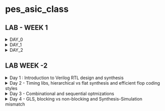 # pes_asic_class
## LAB - WEEK 1
<details><summary>DAY_0</summary>
<details><summary>Installing the riscv64_toolchain:</summary>

* Let's understand the commands :
---
```ruby
# Install Git and Vim packages automatically (without manual confirmation)
sudo apt-get install git vim -y

# Install various development tools and libraries automatically
sudo apt-get install autoconf automake autotools-dev curl libmpc-dev \
libmpfr-dev libgmp-dev gawk build-essential bison flex texinfo \
gperf libtool patchutils bc zlib1g-dev git libexpat1-dev gtkwave -y

# Change to the home directory and store its path in the 'pwd' variable
cd
pwd=$PWD

# Create a directory named 'riscv_toolchain' and change to it
mkdir riscv_toolchain
cd riscv_toolchain

# Download the RISC-V GCC toolchain tarball
wget "https://static.dev.sifive.com/dev-tools/riscv64-unknown-elf-gcc-8.3.0-2019.08.0-x86_64-linux-ubuntu14.tar.gz"

# Extract the RISC-V GCC toolchain tarball
tar -xvzf riscv64-unknown-elf-gcc-8.3.0-2019.08.0-x86_64-linux-ubuntu14.tar.gz

# Update the 'PATH' environment variable to include the RISC-V toolchain binaries
export PATH=$pwd/riscv_toolchain/riscv64-unknown-elf-gcc-8.3.0-2019.08.0-x86_64-linux-ubuntu14/bin:$PATH

# Install the device tree compiler
sudo apt-get install device-tree-compiler -y

# Clone the RISC-V ISA simulator repository
git clone https://github.com/riscv/riscv-isa-sim.git
cd riscv-isa-sim/

# Create a 'build' directory and change to it
mkdir build
cd build

# Configure the build for the RISC-V ISA simulator
../configure --prefix=$pwd/riscv_toolchain/riscv64-unknown-elf-gcc-8.3.0-2019.08.0-x86_64-linux-ubuntu14

# Compile the RISC-V ISA simulator
make

# Install the RISC-V ISA simulator
sudo make install

# Change back to the 'riscv_toolchain' directory
cd $pwd/riscv_toolchain

# Clone the RISC-V Proxy Kernel repository
git clone https://github.com/riscv/riscv-pk.git
cd riscv-pk/

# Create a 'build' directory and change to it
mkdir build
cd build

# Configure the build for the RISC-V Proxy Kernel
../configure --prefix=$pwd/riscv_toolchain/riscv64-unknown-elf-gcc-8.3.0-2019.08.0-x86_64-linux-ubuntu14 --host=riscv64-unknown-elf

# Compile the RISC-V Proxy Kernel
make

# Install the RISC-V Proxy Kernel
sudo make install

# Update the 'PATH' environment variable again to include the RISC-V Proxy Kernel binaries
export PATH=$pwd/riscv_toolchain/riscv64-unknown-elf-gcc-8.3.0-2019.08.0-x86_64-linux-ubuntu14/riscv64-unknown-elf/bin:$PATH

# Change back to the 'riscv_toolchain' directory
cd $pwd/riscv_toolchain

# Clone the Icarus Verilog repository
git clone https://github.com/steveicarus/iverilog.git
cd iverilog/

# Switch to the v10-branch of Icarus Verilog
git checkout --track -b v10-branch origin/v10-branch
git pull

# Change permissions and run autoconf.sh
chmod 777 autoconf.sh
./autoconf.sh

# Configure the Icarus Verilog build
./configure

# Compile Icarus Verilog
make

# Install Icarus Verilog
sudo make install
```
</details>
  <details><summary>Error faced & how I resolved it</summary>
    
  ```
  as: unrecognized option '--64' 
 ``` 
  After you add export PATH to bashrc, and save it,
  you may not be able to run gcc even though riscv64-unknown-elf-gcc is working.
  This can happen when you append the riscv toolchain path before the gcc path.
  Example:**that may give error**

  ```
  export PATH=~/riscv_toolchain/riscv64-unknown-elf-gcc-8.3.0-2019.08.0-x86_64-linux-ubuntu14/bin:$PATH
  export PATH=~/riscv_toolchain/riscv64-unknown-elf-gcc-8.3.0-2019.08.0-x86_64-linux-ubuntu14/riscv64-unknown-elf/bin:$PATH
  ```
  Instead, to avoid the error, the **correct way** to add to the bashrc file is:
  ```
  export PATH=$PATH:~/riscv_toolchain/riscv64-unknown-elf-gcc-8.3.0-2019.08.0-x86_64-linux-ubuntu14/bin
  export PATH=$PATH:~/riscv_toolchain/riscv64-unknown-elf-gcc-8.3.0-2019.08.0-x86_64-linux-ubuntu14/riscv64-unknown-elf/bin
  ```
  notice how the global path ie, the path to bin is at the beginning instead of at the end and the
  riscv64 gcc path is appended to it. So the path first go through the gcc compiler and then the riscv compiler
  and this will help avoid the above error
  
</details>
</details>

<details><summary>DAY_1</summary>
<details><summary>Brief Introduction</summary>
  
  ISA is the language of the computer. It is the way we are going to talk to the computers.
  If you have a C program and it has to be run on a hardware that contains a certain layout, 
  then the information needs to be passed to the hardware in certain terms. 
  It is first compiled in the assembly language, in this case the RISC-V assembly language. 

  This is then converted to machine language which is 1’s and 0’s i.e., logic 0 and logic 1, which is understood by hardware of the computer. 
  These bits are then executed in the layout and then the required output is obtained.
  Another interface that is required is the hardware description language. 
  You need to implement the code’s particular RISC-V specifications using some RTL. 
  Example: picorv32 CPU core. This RTL implements the RISC-V architecture specifications.
  And the it goes from RTL to the layout.
</details>
<details><summary>From Apps to Hardware</summary>
* Apps run on the laptop hardware. How does this happen?
  Application software enters into the system software which converts the application program into binary language. 
  
- Flow: APPLICATION SOFTWARE OR APPS -> SYSTEM SOFTWARE -> HARDWARE
  
- OS -> Handles i/o operations, allocates memory, Low level system functions, It takes an app and converts it into its respective assembly language      program and then to binary language to be understood by the hardware.
  
- COMPILER -> Programming Languages like C, C++, JAVA Etc is taken by the respective compiler and converted into instructions. The syntax/format of      these instructions depends on the hardware used like MIPS or RISC-V or x86. They are an abstract interface (called the ISA) between the application    language and the hardware.

- ASSEMBLER -> Takes these instructions and converts to its binary numbers. I.e., into machine language program, language that the machine       understands. These binary numbers are fed into the hardware.
  Since hardware understands only 1’s and 0’s we need Hardware description language, which is the binary interpretation from the assembler.
  After getting the Hardware description language, it is synthesized into the gate level called the RTL, this gate level is synthesized into the       hardware layout.
</details>

<details>
<summary>Lab Work</summary>
<details><summary>C Program to compute sum from 1 to N</summary>

![sum1ton](https://github.com/Navya-tayi/pes_asic_class/assets/79205242/27258b2f-78cc-4dab-a3e7-927a37763f8a.png)

output:

![gccsum1ton_output](https://github.com/Navya-tayi/pes_asic_class/assets/79205242/b9af60b2-c7ae-4ccb-8d4c-510620ce094e.png)


![gcc_sum_is100](https://github.com/Navya-tayi/pes_asic_class/assets/79205242/8bf80fea-2af3-48af-aac7-1b763dbe4e13.png)
</details>

<details><summary>RISC-V gcc compile and disassemble</summary>
Cat output:

![cat_output_sum1ton](https://github.com/Navya-tayi/pes_asic_class/assets/79205242/b48d7202-bd91-4924-8c4e-d6cfa84a9a80.png)

Generating file for riscv compiler:

![geenrating_file_for_riscv_compiler](https://github.com/Navya-tayi/pes_asic_class/assets/79205242/f0cf8503-df08-4898-ba2b-3731c2d2bc22.png)

* riscv64-unknown-elf-gcc: This is the command for the RISC-V GCC compiler, which is used to compile C code for RISC-V architectures.

* -O1: This is an optimization level flag. -O1 specifies the first level of optimization. Higher optimization levels (e.g., -O2, -O3) apply more aggressive optimizations but might also increase compilation time.

* -mabi=lp64: This flag sets the ABI (Application Binary Interface) to use the LP64 data model, which means int and pointers are 32 bits, and long and long long are 64 bits.

* -march=rv64i: This flag specifies the target RISC-V architecture and ISA (Instruction Set Architecture). rv64i indicates a 64-bit integer base instruction set architecture.

* -o sum1ton.o: This flag specifies the output file name. In this case, the compiled output will be named sum1ton.o.

* sum1ton.c: This is the source code file that is being compiled.

Disassemble:
Will give the assembly language code

![image](https://github.com/Navya-tayi/pes_asic_class/assets/79205242/7ced1426-69fa-4d4a-b670-7799a6e16cfc.png)

Output: 
* Main section-
Address of main section is 10184. And there are 15 instructions

![main](https://github.com/Navya-tayi/pes_asic_class/assets/79205242/eb4d5927-d460-48fb-bff2-8779b2091388.png)

* To find address of next instruction:

![counting](https://github.com/Navya-tayi/pes_asic_class/assets/79205242/1b2a4ad8-3119-4345-8eee-9dbb49fd5ec5.png)

* To find number of instructions: 15

![calc](https://github.com/Navya-tayi/pes_asic_class/assets/79205242/9e78fbb1-b06c-4504-b0fe-9494c46a4356.png)

Compile with Ofast:

![image](https://github.com/Navya-tayi/pes_asic_class/assets/79205242/0b4aa67e-50d2-4746-9614-9814f034ac87.png)

- Ofast is a flag specifies an aggressive optimization level, often referred to as "fastest optimization." It enables all `-O3` optimizations and additionally includes optimizations that might sacrifice precision for speed. This can lead to faster code but might not be suitable for all applications.

Output:
* Main section-

![main2](https://github.com/Navya-tayi/pes_asic_class/assets/79205242/bd19b9a8-9fea-4486-bc5c-e341204be741.png)

* To find number of instructions: 12

![12eqns](https://github.com/Navya-tayi/pes_asic_class/assets/79205242/a07b1788-36cc-42e2-a9d2-40d4bba05778.png)
</details>


<details><summary>Spike simulation and debug</summary>

* To run the file and get output: Spike Simulation

![spike](https://github.com/Navya-tayi/pes_asic_class/assets/79205242/9f8bfe84-fc09-405b-85e9-8788b1c7ad24.png)

* Debug in Spike:
  
![spike1](https://github.com/Navya-tayi/pes_asic_class/assets/79205242/a6b36232-a2c9-4872-849f-0ab544cd5b23.png)

Observing stack pointer:

![apike2](https://github.com/Navya-tayi/pes_asic_class/assets/79205242/4685fc1d-cd3f-4efd-a5c2-e319fc3fc230.png)

![image](https://github.com/Navya-tayi/pes_asic_class/assets/79205242/8d25ec88-52cc-4d4e-9d29-94fa395227e8.png)

</details>

<details><summary>Signed and Unsigned Numbers 64-bit</summary>

* To find highest unsigned:

Code-
  
![2pow10](https://github.com/Navya-tayi/pes_asic_class/assets/79205242/1ac90b45-000e-475f-be39-d4a66556832b.png)

Output-

![2pow10_op](https://github.com/Navya-tayi/pes_asic_class/assets/79205242/1883e0dd-14ad-4f1f-8235-b7a16277bbad.png)

Code-

![unsignedhighestcode1](https://github.com/Navya-tayi/pes_asic_class/assets/79205242/adc101d6-d40d-4955-9bc4-78c41e214305.png)

Output -

![op1 hn](https://github.com/Navya-tayi/pes_asic_class/assets/79205242/0710c043-4b5e-4a31-867a-8363086f7e08.png)

Code -

![2pow127](https://github.com/Navya-tayi/pes_asic_class/assets/79205242/5c1adf46-ead3-4ac7-86e4-f8b5970dac6e.png)

Output -

![code op2](https://github.com/Navya-tayi/pes_asic_class/assets/79205242/c95f02bb-09d3-4fa3-8902-89e523322a30.png)

In all cases we get the highest unsigned number as the same.

* If you try to find signed with unsigned data type:

code-

![with neg](https://github.com/Navya-tayi/pes_asic_class/assets/79205242/196bdbea-1f99-44c7-9c1e-6ba440814b97.png)

output -

![wiht_neg_output](https://github.com/Navya-tayi/pes_asic_class/assets/79205242/8bc437f5-5bb9-457d-8f0c-ce325403603d.png)

* To find signed number:
  Code -
  
![signed](https://github.com/Navya-tayi/pes_asic_class/assets/79205242/535231e3-1764-47dc-b5dc-d759dd501a21.png)

Output-

![signed_op](https://github.com/Navya-tayi/pes_asic_class/assets/79205242/dea59e07-66b0-460d-a0af-c00aa98e345e.png)

* To find highest and lowest signed 64 - bit:
  Code with BUGS -
  
![signedhighest](https://github.com/Navya-tayi/pes_asic_class/assets/79205242/3a08c3b2-a59b-4ae0-9237-6bbc98b4756b.png)

  Output for code with bugs -

![signedhih_op](https://github.com/Navya-tayi/pes_asic_class/assets/79205242/d7078f2b-5067-47b0-ba13-6a2896c4cb32.png)

  DEBUGGED Code -
  
![debugged code](https://github.com/Navya-tayi/pes_asic_class/assets/79205242/d89581f2-154a-4e79-ab9f-a2291b5e4ce1.png)

  Output -
  
![debugged_op](https://github.com/Navya-tayi/pes_asic_class/assets/79205242/7233ab3b-4ce5-49a3-86f6-0fb43bfef615.png)

</details>

</details>

</details>



<details><summary>DAY_2</summary>
<details><summary>Introduction</summary>
Application Binary Interface (ABI):
The RISC-V ABI defines the conventions and rules that govern how compiled software components interact with each other at the binary level. It establishes a standardized interface for functions, data, and system calls, ensuring compatibility between different software components.

The RISC-V ABI covers various aspects of binary compatibility, including:

* Calling Conventions: Specifies how function calls are made, how arguments are passed to functions, how return values are handled, and which registers are used for parameter passing.

* Register Usage: Defines which registers are reserved for specific purposes, such as function arguments, return values, and temporary storage.

* Stack Layout: Specifies how the call stack is managed, including how local variables and function call frames are organized in memory.

* Data Representation: Defines how different data types are represented in memory, including integer and floating-point types.

* Exception Handling: Specifies how exceptions, interrupts, and system calls are handled, including the interaction between user-level software and the operating system.

* Memory Layout: Defines how memory is organized, including the layout of code, data, and stack segments.

The RISC-V ABI provides a standardized framework that allows software components, such as compiled programs, libraries, and the operating system, to work together seamlessly. It ensures that software produced by different compilers and tools can interoperate correctly, even if they are developed independently.

Different ABIs are available for RISC-V, each tailored to specific use cases and environments, such as 32-bit or 64-bit systems. Choosing the appropriate ABI is crucial to ensure proper compatibility and efficient execution of software on RISC-V platforms.
</details>
<details><summary>Lab Work</summary>

* Algorithm to re-write C program using ASM Language:

  ![image](https://github.com/Navya-tayi/pes_asic_class/assets/79205242/9d9c8f72-5490-4e81-8235-60496f81d698.png)

* Code to pass variables through assembly language function:
  
  ![image](https://github.com/Navya-tayi/pes_asic_class/assets/79205242/b9ad3a19-1ef8-4364-a9a9-99cd0660f8f3.png)

* Assembly language function:
  
  ![image](https://github.com/Navya-tayi/pes_asic_class/assets/79205242/15ff65b1-bd0e-49f0-b765-bc07b30bfed9.png)

* Simulate the above programs:
  
  output -
  
  ![op1](https://github.com/Navya-tayi/pes_asic_class/assets/79205242/f58815a3-a350-45a8-b40a-c867cb21dbc2.png)

* disassembling the code:
  
  ![disassembly](https://github.com/Navya-tayi/pes_asic_class/assets/79205242/cb39430f-5521-4cbe-a200-beabb9cdf637.png)

* Basic Verification flow using iverilog:

  ![image](https://github.com/Navya-tayi/pes_asic_class/assets/79205242/5fc3ab46-72b1-437c-9cb5-b0372d64aecf.png)

* Set of scrips needed to convert the code into hex file and load it into the memory and then run it on the RISC-V CPU:

```vim rv32im.sh```

  ![rv32](https://github.com/Navya-tayi/pes_asic_class/assets/79205242/3befbcb3-2c08-42b4-bef7-107e77981661.png)

At the end of these scripts we get hex files and then we use a tool called iverilog
which dumps a .vvp file which is the output of the iverilog simulation process. It is the compiled binary that represents the simulation model of the verilog design. 
It can be executed by the Icarus Verilog simulator to simulate the behavior of the digital circuit.

* To run this :

```
chmod 777 rv32im.sh // change permissions
./rv32im.sh   // to run
``` 
output:

![rv32imop](https://github.com/Navya-tayi/pes_asic_class/assets/79205242/9107cb47-1cff-4305-9d80-a6ddddd0c4d5.png)

![op2](https://github.com/Navya-tayi/pes_asic_class/assets/79205242/0093eda8-74b0-445d-a8b9-53e44478c921.png)

This script creates a hex file


* The hex file: The application pattern is converted to a binary pattern
  
```
vim firmware.hex
```

  ![hex](https://github.com/Navya-tayi/pes_asic_class/assets/79205242/a280c32b-074a-4322-b6a1-bc80efc2ae7a.png)

* Bit stream file:
  
```
vim firmware32.hex
```

  ![bit stremfile](https://github.com/Navya-tayi/pes_asic_class/assets/79205242/db26ecae-010b-4e38-99fa-1203e124b982.png)

The hex file is loaded into the memory and is being used by (processed by) the picorv32 core:

  ![image](https://github.com/Navya-tayi/pes_asic_class/assets/79205242/ed478fa7-4521-4c2a-9240-7a59c1483e97.png)

</details>
</details>
</details>

## LAB WEEK -2
<details><summary>Day 1 : Introduction to Verilog RTL design and synthesis</summary>
<details><summary>SKY130RTL DISK1- Introduction to open-source simulator iverilog</summary>
  
* Simulator:
A simulator is a tool for checking the design. RTL design is the implementation of a spec. The intent of a spec is checked by simulating the design. The tool used for this simulation is the simulator.

* Design:
The actual Verilog code or a set of Verilog codes which has the intended functionality to meet with the required specifications.
Testbench is the setup to apply stimulus/test_vectors (to check if design is obeying specifications) to the design to check its functionality.

* How a simulator works:
Simulator looks for changes on the input signals.
Upon every change in the input, the output is evaluated. If there is no change in the input, the simulator is not going to evaluate the output.

Design-> say it has primary inputs, it has one or more primary outputs.
-> Need to generate stimulus at all primary inputs and the stimulus must be observed at all the outputs

![image](https://github.com/Navya-tayi/pes_asic_class/assets/79205242/10c8b73d-490c-4154-9025-f83a6c066d6b.png)

Testbench does not have a primary input or primary output only design has primary input and primary output:
A test bench is a simulation environment used to test digital circuit designs. It doesn't have primary inputs and outputs like the actual design. Instead, it connects to the primary inputs and outputs of the design under test (DUT) and provides stimulus while observing behavior to verify the DUT's functionality. The test bench's purpose is to facilitate testing, not to be a part of the final hardware.

iverilog simulator:
Simulator is going to look for changes in i/p and is going to dump the changes in the output.
The output of a simulator is a vcd file. (vcd stands for value change dump)
Because we are looking for the changes in the values.

We want to view this vcd file. We will use another tool called gtkwave to view the waveform outputs.
![image](https://github.com/Navya-tayi/pes_asic_class/assets/79205242/45f8db70-a90e-43eb-ba7d-f7a282eb20d3.png)

</details>

<details><summary>SKY130RTL D1SK2 - Labs using iverilog and gtkwave </summary>

## SKY130RTL D1SK2 L1 Lab1 introduction to lab

Installation:

![install](https://github.com/Navya-tayi/pes_asic_class/assets/79205242/f850abb9-10b9-4985-97f4-e585ecffce07.png)


## SKY130RTL D1SK2 L2 Lab2 Introduction iverilog gtkwave part1 and part2:

good_mux:

![image](https://github.com/Navya-tayi/pes_asic_class/assets/79205242/6c017948-052b-47f2-a5ce-e552c074d0a9.png)


![a_out is created](https://github.com/Navya-tayi/pes_asic_class/assets/79205242/afb8581a-df9b-44de-a6b2-3bb9c3529e0e.png)


when you execute a.out, vcd file is dumped:

![when you execute a out, the vcd file is dumped](https://github.com/Navya-tayi/pes_asic_class/assets/79205242/8aae259b-4c48-48fb-b64b-8b9586758c0d.png)

gtkwave:

Every file has a corresponding testbench file in cd verilog_files

Test bench instatiates the design. 

Instantiation: When you want to use a particular module within your larger design, you instantiate it. This means you create an instance of that module with a specific name and connect it to other parts of your design. It's like creating a copy of that module to use in your circuit.

In this testbench there is no stimulus observer, we are directly observing the output in gtkwave

![good_mux_waveform_multiplexor_waveform](https://github.com/Navya-tayi/pes_asic_class/assets/79205242/0976925c-efa4-4240-b105-50c732535bc4.png)

</details>

<details><summary> SKY130RTL D1SK3 - Introduction to Yosys and Logic synthesis</summary>

## SKY130RTL D1SK3 L1 Introduction to yosys

Synthesizer-> tool for converting RTL to netlist
Yosys is the synthesizer used in this course

![yosys](https://github.com/Navya-tayi/pes_asic_class/assets/79205242/1c890325-8590-4833-9234-63ae87fad29d.png)

* Design and .lib is applied to yosys and we are going to get a netlist file, netlist is the representation of the dsign in form of the standard cells in the .lib

* Read_verilog reads the design
* Read_liberty reads the .lib

* Write_verilog write sout the netlist file

* When you execute the write_verilog command you will get the netlist file

* Netlist is the representation of the design in form of cells present in the .lib

### How do you know your synthsis is correct? How do you verify your synthesis?
* You have netlist and Testbench
* Give to iverilog, we get vcd file, we load waveform to gtk wave, we will bw able to observe the stimulus, This stimulus should be same as output observd during RTL simulation.
* Netlist is a true representation of the design
* The design was written as a behavourial Verilog code and netlist is the Verilog code in terms of standard cells. 
* But between design in the form of RTL and design in the form of netlist, the primary ips and primary outputs are not same. Means we can use the same test bench. Test bench for netlist is same as testbench for RTL.

![image](https://github.com/Navya-tayi/pes_asic_class/assets/79205242/92d9c629-18bc-4b4b-b79a-a003fd492085.png)


## SKY130RTL D1SK3 L2 introduction to logic synthesis part1

RTL Design is the behavourial representation of the required specification.
The specification is written in a behavourial form using HDL for example veriog HDL
You have an RTL code but you need a digital logic circuit.

How do you map both

![image](https://github.com/Navya-tayi/pes_asic_class/assets/79205242/c00e1f45-7f3a-44cb-bdad-8e61ef0c626c.png)


#### So we use “synthesis”

RTL to gate level translation is called synthesis
The design is converted into gates and the connections are made between the agtes
This is given out as a file called netlist

What is.lib:
.lib is the collection of logical modules, a bukect of all the standard cells.
Includes basic logic gates like AND, OR, NOT, etc
Has different flavours of the same gate
Like
2 input, 3 input and 4 input and gate and a slow, medium and fast version for each

![image](https://github.com/Navya-tayi/pes_asic_class/assets/79205242/be134578-4fb9-420d-b49c-bc19f0f529f6.png)




It may not be exhaustive of all gates that you want but it is rich enough to implement any other Boolean/ logic function.
.lib contains standard cells to implement logic functions.



Why different falvours of gate:

why fast cells?

![image](https://github.com/Navya-tayi/pes_asic_class/assets/79205242/3986a68e-66c1-4988-b52e-10778a870058.png)


## SKY130RTL D1SK3 L3 introduction to logic synthesis part2

why slow cells?

![image](https://github.com/Navya-tayi/pes_asic_class/assets/79205242/6269eda8-6218-4bb3-a1b8-0223dcdb226f.png)


![image](https://github.com/Navya-tayi/pes_asic_class/assets/79205242/91bf0a45-42b2-4a3f-a296-4baab758b0e3.png)


Load in digital logic circuit is actually a capacitor.
Faster the charging and discharging in the capacitor, lesser is the cell delay
Propagation delay is the time for the input to be felt at the output. 
How fast will the input change? Will depend upon how fast the input is able to be driven.

![image](https://github.com/Navya-tayi/pes_asic_class/assets/79205242/618fb417-1c8c-4033-b731-d94b048b16ae.png)



If capacitance is large, one gate will dirve the other gate slowly,
If capacitance is small, one gate will drive the other gate faster.
To charge/ dicharge fast -> more current sourcing capability means we need wider transistor, cuz current carrying capacity depends on the width. But more are, so price and ppower are more
Narrow transistors, more delay but less power area and cost.

Selection of cells:

So we need to guide the synthesizer. 
synthesizer does a syntax check, It is mapped to the ports.

![image](https://github.com/Navya-tayi/pes_asic_class/assets/79205242/f4ea30ec-97b1-41b5-b64a-f1980bdc48b2.png)

</details>

<details><summary>SKY130RTL D1SK4 - Labs using Yosys and Sky130 PDKs</summary>

verilog file successfully read:

![verilog_file_read_sucessfully](https://github.com/Navya-tayi/pes_asic_class/assets/79205242/6126df7b-677f-44bb-a8cb-269e2ceb6a07.png)


synth:

![synth](https://github.com/Navya-tayi/pes_asic_class/assets/79205242/1c5e9c44-b2e2-4135-a2c4-cda3b44be5ad.png)

after ABC command:

![after ABC command](https://github.com/Navya-tayi/pes_asic_class/assets/79205242/7e3fc64b-4158-4afd-9e3d-6aef30678240.png)

after show command:

![after show command](https://github.com/Navya-tayi/pes_asic_class/assets/79205242/c796084e-cee4-47ba-8887-2d8df42c5158.png)

netlist_generated: 

![netlist_generated](https://github.com/Navya-tayi/pes_asic_class/assets/79205242/09058142-e06e-4d02-b7f3-a25aa085e894.png)


write_verilog with no_attr:


![image](https://github.com/Navya-tayi/pes_asic_class/assets/79205242/a81eefc9-ce7a-4784-ba93-6dd6c6826b1d.png)


![image](https://github.com/Navya-tayi/pes_asic_class/assets/79205242/5e88ecae-1aa3-4952-9aaf-e5ef0cc8f744.png)



</details>
</details>


<details><summary>Day 2 - Timing libs, hierarchical vs flat synthesis and efficient flop coding styles</summary>
  
<details><summary>SKY130RTL D2SK1 - Introduction to timing .libs</summary>
  
## SKY130RTL D2SK1 L1 Lab4 Introduction to dot Lib part1:
What exactly .lib looks like?
It looks like this:
  
![image](https://github.com/Navya-tayi/pes_asic_class/assets/79205242/a7f89ba9-1759-466c-afcc-1a24f49277da.png)
  
To remove the unpleasant color,press shift + colon and type "syn off"

![image](https://github.com/Navya-tayi/pes_asic_class/assets/79205242/db16021c-4693-44f9-80f8-72607962b2a8.png)

DO NOT EDIT THE .lib FILE
first line : Name ofthe library sky130, 130 nm library.
tt - stands for typical. The libraries can be slow, fast or typical
025C - temperature
1v80 - indicates the voltage 1.8 V

![image](https://github.com/Navya-tayi/pes_asic_class/assets/79205242/b068f5fc-02fa-484d-9aee-0fa7e91bb1f9)


When you look at a library you should think of P, V, T - process, Voltage, Temperature

There will be variation in process due to variations in fabrication.
Variation in voltage means there will be variations in the working.
We should have the silicon work even when P V and T vary.

We should factor in these variations when designing the circuit.

Our libraries are charecterised to model these variations

## SKY130RTL D2SK1 L2 Lab4 Introduction to dot Lib part2
In the next few lines we can observe:

* Technology : CMOS
* Delay model : Lookup Table
* Units of time, voltage, power, current, resistance and capacitance
* Operating conditions, voltage, process and temperature

There are going to be a lot of cells in our library
"cell" is a keyword in .lib that marks the beginning of a cell defenition
For all input combinations,it is going to have the info

![image](https://github.com/Navya-tayi/pes_asic_class/assets/79205242/1bff2d15-62a1-47cf-83a5-7f60542dee36.png)

2 input AND gate and remaining all are OR gate
it is going to add a1 and a2 and or it with b1,c1 and d1

The power value when A1,A2, B1 and C1 are low and D1 is high we can see in "value"
Like this since there are 5 gates, e=s power 5 ie, 32 combinations we can see

To understand the  fucntionality of the cell, we can look at the equivalent verilog model


![image](https://github.com/Navya-tayi/pes_asic_class/assets/79205242/d977d06c-e25f-4731-a322-143f2a3e277c.png)

pp stands for power ports. 

Let us check without the power port information

![image](https://github.com/Navya-tayi/pes_asic_class/assets/79205242/04e3b986-edaf-45f7-991f-0f76b5c4acde.png)

behavioral.v file opens:

![image](https://github.com/Navya-tayi/pes_asic_class/assets/79205242/5c27767e-67fd-45ca-b485-cfb935de0006.png)


* You can observe the area number and the power port information;

![image](https://github.com/Navya-tayi/pes_asic_class/assets/79205242/4f1af340-9f91-4ba4-9475-b97510a5725f.png)


* Describes each input pin, power, transition, delay associated with each pin:

![image](https://github.com/Navya-tayi/pes_asic_class/assets/79205242/4cd20bf2-95f8-4a60-9d0c-9900f3c8a77e.png)

## SKY130RTL D2SK1 L3 Lab4 Introduction to dot Lib part3

* Behavioral model for AND gate:

![image](https://github.com/Navya-tayi/pes_asic_class/assets/79205242/d8f15863-9f15-441d-a7cd-e5cbc2bf34a3.png)

  
![image](https://github.com/Navya-tayi/pes_asic_class/assets/79205242/da62849a-077d-45c3-af0d-02011dd6a14f.png)

* AND 2_0, 2_2 and 2_4 are different flavours of the AND cell, we can observe the increase in area as the transistor size gets wider:
We can also observe an increase in power 

![image](https://github.com/Navya-tayi/pes_asic_class/assets/79205242/21664594-2cf0-41cc-bb04-c99e1326987c.png)


</details>

<details><summary>Hierarchial vs Flat Synthesis</summary>

## SKY130RTL D2SK2 L1 Lab05 Hierarchial synthesis flat synthesis part1

File used in this lab:

![image](https://github.com/Navya-tayi/pes_asic_class/assets/79205242/706c3e06-4d4c-42f9-ab18-89df1a070f2d.png)

![image](https://github.com/Navya-tayi/pes_asic_class/assets/79205242/37609e80-5b03-4831-8c4a-20cc5c9b10e5.png)


It has 2 sub modules:
* sub module 1 is an AND gate
* sub module 2 is an OR gate
* multiple_modules is instantiating the above 2 modules as u1 and u2 respectively

diagram:

![image](https://github.com/Navya-tayi/pes_asic_class/assets/79205242/10fe6848-1f5c-4afb-8022-ebfeefdb3a8e.png)

Understanding synthesis:

![image](https://github.com/Navya-tayi/pes_asic_class/assets/79205242/7d7a6a79-dc48-4761-9969-182e9b208398.png)


Observe:

sub module 1 has one AND gate, sub module 2 has one OR gate:

![image](https://github.com/Navya-tayi/pes_asic_class/assets/79205242/22071a75-91c9-4be1-9f77-a4814c7e20be.png)

Top module has one instance of sub module 1 and one instance of sub module 2:

![image](https://github.com/Navya-tayi/pes_asic_class/assets/79205242/291de92d-98a4-4aa5-93fc-bdd04ff825d9.png)

Link the design to the library:

![image](https://github.com/Navya-tayi/pes_asic_class/assets/79205242/7a969b92-22bb-4fa1-ac1b-aa9db5afd797.png)

When you click show, you will expect the above drawn diagram but you get this:

![image](https://github.com/Navya-tayi/pes_asic_class/assets/79205242/25873810-842e-4284-97ee-2bb4fbb65efb.png)

It is not showing AND or OR gate it is showing as "u1" and "u2" -> This is called as a hierarchical design since the hierarchies are preserved.

Now, we will write out the netlists:

![image](https://github.com/Navya-tayi/pes_asic_class/assets/79205242/a5da729c-b826-460e-b3b6-2c63967b079e.png)


![image](https://github.com/Navya-tayi/pes_asic_class/assets/79205242/fe84dd79-a37b-41fa-9597-2c4ec1890490.png)

We can see that the hierarchies are preserved:

![image](https://github.com/Navya-tayi/pes_asic_class/assets/79205242/6e5a092e-e654-47da-836e-3201b36a54bb.png)


## SKY130RTL D2SK2 L2 Lab05 Hier synthesis flat synthesis part2:

flatten: Command to write out a flat netlist

![image](https://github.com/Navya-tayi/pes_asic_class/assets/79205242/57e73796-e630-4f23-a736-17bc7a0abfe7.png)


![image](https://github.com/Navya-tayi/pes_asic_class/assets/79205242/c8e72d16-bb00-4e97-8442-3dcf9cd335ca.png)


After flatten, the hierarchy in the netlist is not preserved anymore

![image](https://github.com/Navya-tayi/pes_asic_class/assets/79205242/3e75f00c-6713-4caf-b240-f7e4501c368c.png)


![image](https://github.com/Navya-tayi/pes_asic_class/assets/79205242/08cf97d3-ac91-446c-b397-5c30334095df.png)


We also see the underlying components within u1 and u2 unlike previously:

![image](https://github.com/Navya-tayi/pes_asic_class/assets/79205242/ecc3ab66-a7d7-4e5d-bfb2-0d2d9345f8e9.png)



Given multiple modules, lets say you want to synthesize a sub module level: 

We are going to synthesize at sub module 1 although we have read the RTL at top module level:

![image](https://github.com/Navya-tayi/pes_asic_class/assets/79205242/c27636a5-d714-42d3-a73a-d2ef0b0a285a.png)


We can see that it has inferred only one AND gate ie, sub_module1 :

![image](https://github.com/Navya-tayi/pes_asic_class/assets/79205242/1082c219-65ec-4822-bc46-14515beb79b5.png)


And we can see only sub_module1:

![image](https://github.com/Navya-tayi/pes_asic_class/assets/79205242/e37c62ed-575e-4a84-aeb1-ebe796c5c784.png)

We have created only sub module 1 , we have controlled the synthesized module using synth -top

But why do we need this module level synthesis:

Reason 1:
* Say, you have a top module and multiple instantiations of the same component, like example a multiplier, you have 6 instantiations called mul1, mul2, mul3, mul4, mul5, mul6.
* Now, instead of synthesizing the multiplier 6 times, you will synthesize it one time and replicate the netlist 6 times and stitch it together in the top module.
* So, module level synthesis is preferred when we have multiple instances of the same module

Reason 2: DIVIDE & CONQUER
* Say, your design is massive and when you give it to the tool, it is not doing a good job.
* So you give parts of it for synthesis and then stitch it together in the top module.

![image](https://github.com/Navya-tayi/pes_asic_class/assets/79205242/e1ad8717-0496-485d-a8f8-5c26f0089e02.png)


  

</details>


<details><summary> Various Flop Coding Styles and Optimisation</summary>

## SKY130RTL D2SK3 L2 Why Flops and Flop coding styles part1

How to code a flop and what are the different coding styles possible?

For any digital design, for example a combinational circuit, when you give them an input, the output is going to change after a propagation delay. 
In the below diagram, when c goes low, it is immediately seen by the OR gate, initially internal node(io) is 0.
After 1 ns of C going low, Y will go low.

And if a,b are 1, it will take some delay for the AND gate's output to reach the internal node. SO for that time when the output of ans gate ha snot yet reached the (io), we will have a 0 at the output and then as soon as it reaches we get a 1. So the part where is was 0, is actually a "glitch".

(A&B)|C => boolean expression

![image](https://github.com/Navya-tayi/pes_asic_class/assets/79205242/2df564d4-2220-45ff-8d33-216bc3c7c240.png)

So what if a glich happens now?
In design, we will have combinational circuits everywhere. More the amount of combinational circuits, more the glitches. The outputs will never settle down. So we want an element to store the value. That element is called as a FLOP.
These flops are like storage elements. We are using flops to restrict the gliches. The output of a flop will change only on the edge of a clock. So even if the input is gliching, the output will be stable. 
Q is shielded from changes in D when there is no clock. 


![image](https://github.com/Navya-tayi/pes_asic_class/assets/79205242/d71e31cd-60af-4eee-b0c7-a388268a4e33.png)

We need to initialize the flop with some value, else the combinational logic will take some garbage value.
To initialize the flop we have control pins on the flop like reset or set. An these can be either synchronous or asynchronous.

## SKY130RTL D2SK3 L2 Why Flops and Flop coding styles part2
Code for a D flip flop with asynchronous reset:

![image](https://github.com/Navya-tayi/pes_asic_class/assets/79205242/e4883feb-3b69-47d9-9469-5596499f9ab4.png)

always @ posedge clk, signifies a posedge flop, we are also looking at posedge of asynchronous reset.
* The moment you enter the always block, we are first looking for an asynchronous reset
* The always block will get evaluated when there is a change in the clk or rst
* If the reset is on, the output will go to 0
* else, if you had entered the loop cuz of posedge clk, it was not cuz of async_reset and we will look at the else block and only at pos edge of clk, d is at output
* At neg edge, the always block is not evaluated. So this is pos edge sensitive
* It is asynchronous reste because the reset does not depend on the clock, it can be ON at anytime and when it is on, irrespective of clk, reset will happen.
* 
Code for a D flip flop with asynchronous set:
The output will be set to 1, irrespective of clk, when set is ON

![image](https://github.com/Navya-tayi/pes_asic_class/assets/79205242/d55f78eb-bbb8-4b86-a3a5-f506b32104d0.png)


![image](https://github.com/Navya-tayi/pes_asic_class/assets/79205242/b5ddaa15-c889-4924-9eef-536a195b916c.png)


When something is synchronous, it will turn into D pin of the flop.
You have a MUX, if rst is high, it awaits the pos edge of clk , implemented with a MUX

![image](https://github.com/Navya-tayi/pes_asic_class/assets/79205242/cdf77819-e7f3-4e08-ace2-1c0745fbc2c0.png)

Even if sync_reset is toggled, it will not enter the always block, until posedge of the clock.
Upn posedge of clock, we look for prescence of synchronous reste, if it is there, Q goes to 0, else d.

![image](https://github.com/Navya-tayi/pes_asic_class/assets/79205242/4e5b2ecc-233d-4825-b2c1-be7dbfb9adc3.png)

![image](https://github.com/Navya-tayi/pes_asic_class/assets/79205242/b28ee1f1-198e-482a-bb2a-6dcc04a9a84a.png)


In some situations you may have both synchronous and asynchronous reset.
Although asynchronous reset can happen anytime, you will consider synchronnous reset only if there was posedge of clk.

![image](https://github.com/Navya-tayi/pes_asic_class/assets/79205242/1fbf6386-9945-4b47-bb06-be0c957660f7.png)

diagram: 

![image](https://github.com/Navya-tayi/pes_asic_class/assets/79205242/4841ec30-41c9-48ab-9dad-737ebcc5d6c3.png)

## SKY130RTL D2SK3 L3 Lab flop synthesis simulations part1

Asynchronous reset synthesis simulation:

![image](https://github.com/Navya-tayi/pes_asic_class/assets/79205242/bc3105e8-f2bf-4647-a442-987520fcddff.png)

![image](https://github.com/Navya-tayi/pes_asic_class/assets/79205242/e32afc71-f3e3-47c0-9cbf-3f27228dfa8f.png)


![image](https://github.com/Navya-tayi/pes_asic_class/assets/79205242/315bf436-c3dc-49e6-a3d3-c571fe335518.png)


Asynchronous set synthesis simulation:

![image](https://github.com/Navya-tayi/pes_asic_class/assets/79205242/61e48cae-00ff-4a65-9a74-316d0354028c.png)

![image](https://github.com/Navya-tayi/pes_asic_class/assets/79205242/546fcf84-e9c8-4e0d-8e63-63fc27b62984.png)

Synchronous reset:

![image](https://github.com/Navya-tayi/pes_asic_class/assets/79205242/b3a10e7c-52f1-4c39-bbb7-1b5bc453ed05.png)

![image](https://github.com/Navya-tayi/pes_asic_class/assets/79205242/a1637dc3-4bdd-4301-a844-f7ec71f4e287.png)


## SKY130RTL D2SK3 L4 Lab flop synthesis simulations part2

Lets go to yosys and synthesize the above circuits:

1. Asynchronous reset:

![image](https://github.com/Navya-tayi/pes_asic_class/assets/79205242/a9b1493b-ae7d-4c1b-b67d-10c3733304ac.png)

In the flow, the flop library and standard cell library are kept seperately so we need to tell the tool where to pick the d flipflop for the design from. In this case both the libraries are same , so we ask it to look in the same library.
It is looking for the d flipflops.

![image](https://github.com/Navya-tayi/pes_asic_class/assets/79205242/3080f3bd-442b-48aa-83d7-26a53d27591b.png)


![image](https://github.com/Navya-tayi/pes_asic_class/assets/79205242/6d3fd191-4567-459d-a2d9-3b77f807085a.png)


After that we do standard synthesis step.

![image](https://github.com/Navya-tayi/pes_asic_class/assets/79205242/8a34b9f6-80b4-4c7c-bd9d-22ef9132accd.png)

![image](https://github.com/Navya-tayi/pes_asic_class/assets/79205242/d4ad877a-3678-473e-96e8-0ec40ac595e0.png)

the tool inserted an inverter because, we wrote a flop with active high reset but the tool uses active low reset, so it inserted an inverted.

2. Synchronous reset:

![image](https://github.com/Navya-tayi/pes_asic_class/assets/79205242/11e6eb82-0fdf-4b73-a37b-64e5eecb53f3.png)


![image](https://github.com/Navya-tayi/pes_asic_class/assets/79205242/1c1ab02f-6ea6-4a1a-84a1-6bc9ae46e220.png)

![image](https://github.com/Navya-tayi/pes_asic_class/assets/79205242/b61f4890-e57a-4a38-bb42-59598ab9ee9e.png)

3. sync & async reset:

![image](https://github.com/Navya-tayi/pes_asic_class/assets/79205242/cba024e2-a0d6-45e3-bac9-275a313b0b91.png)


![image](https://github.com/Navya-tayi/pes_asic_class/assets/79205242/1878b46a-fcba-4be3-82f0-c6dfe5e4be80.png)

We wanted a flop with a synchronous reset, but what we got is reset is on an AND gate with inverted input. A_N is active low input.

![image](https://github.com/Navya-tayi/pes_asic_class/assets/79205242/6f1a9970-605f-43a5-8d4f-4072d237648a.png)

## SKY130RTL D2SK3 L5 Interesting optimisations part1
The verilog code is accepting a 3 bit input a and is generating a 4 bit output y.
Observe the truth table:

![image](https://github.com/Navya-tayi/pes_asic_class/assets/79205242/8a4e8eaa-5f75-4934-a2a7-b4f012b768f3.png)

The first 3 columns are same. so you can get the output by just appending 0 to a. We dont even need a multiplier, we just have to do shifting. 
Say you do 5 x 4, same as appending 2 zeroes

![image](https://github.com/Navya-tayi/pes_asic_class/assets/79205242/aaa904db-cfc3-4e95-b620-03fdffdb0664.png)

Number of cells are 0.

![image](https://github.com/Navya-tayi/pes_asic_class/assets/79205242/d8e5e937-3663-41ef-9d44-14516ccba72d.png)

There is no standard cell required. so it shows the above.

![image](https://github.com/Navya-tayi/pes_asic_class/assets/79205242/681b6d52-ad50-4ef9-8108-856015e22d7f.png)

## SKY130RTL D2SK3 L6 Interesting optimisations part2

Suppose you take a 2 bit number a, and a 6 bit number y

We have a relation that a multiplied by 9 is y.
(spl case where a is 3 bit number)
* This can be considered as a x [8 + 1] = a x 8 + a x 1
* a x 8 => append 3 zeros to a plus a x 1

![image](https://github.com/Navya-tayi/pes_asic_class/assets/79205242/c9f0b76d-800b-43e2-a105-270ddfb92eba.png)

hardware not required.

![image](https://github.com/Navya-tayi/pes_asic_class/assets/79205242/64a469ef-48e9-4dbb-ac9b-fd8ba0719c53.png)

![image](https://github.com/Navya-tayi/pes_asic_class/assets/79205242/98cdb84e-f714-42f8-a532-1ec7a6223e6a.png)


![image](https://github.com/Navya-tayi/pes_asic_class/assets/79205242/b2dbbdc8-bb0c-4972-a902-db2a3f5608b1.png)

![image](https://github.com/Navya-tayi/pes_asic_class/assets/79205242/08f884a6-fa95-4096-b828-524b7513c498.png)


mult8:

![image](https://github.com/Navya-tayi/pes_asic_class/assets/79205242/332b3cce-aca6-461b-81b8-36633fbf9167.png)


![image](https://github.com/Navya-tayi/pes_asic_class/assets/79205242/0954dcc9-23a8-4245-9993-8784bf390866.png)


no. of cells again 0:

![image](https://github.com/Navya-tayi/pes_asic_class/assets/79205242/0a288440-f2ed-4acd-9cd6-8d5841c102aa.png)


![image](https://github.com/Navya-tayi/pes_asic_class/assets/79205242/fcaf1bd8-f355-4e70-a207-a262fcce215a.png)

![image](https://github.com/Navya-tayi/pes_asic_class/assets/79205242/44a532eb-f5d1-4aff-84e3-542f99481221.png)

Netlist:

![image](https://github.com/Navya-tayi/pes_asic_class/assets/79205242/9ba1ec35-3631-4a42-bd9e-8de8e0802547.png)

These are some custom optimisations, very special. Here hardware can just be obtained by rewiring the existing signals. so hardware not required.
</details>
</details>

<details><summary>Day 3 - Combinational and sequential optmizations</summary>
<details><summary>SKY130RTL D3SK1 - Introduction to optimizations</summary>
## Combinational Logic optimisation
In digital logic, there are 2 types, combinational and sequential logic.
We need to squeeze the logic to get the most optmized design.

![image](https://github.com/Navya-tayi/pes_asic_class/assets/79205242/ff4a780c-f88a-4ca7-a152-bee69b168519.png)

</details>

<details><summary>SKY130RTL D3SK2 - Combinational logic optimizations</summary>
opt_check:

![image](https://github.com/Navya-tayi/pes_asic_class/assets/79205242/6986a397-6947-45d7-9576-914a67a2e79b.png)

![image](https://github.com/Navya-tayi/pes_asic_class/assets/79205242/57add9ef-f618-4c6d-ba6d-63cd7f7404b5.png)

opt_check2:

![image](https://github.com/Navya-tayi/pes_asic_class/assets/79205242/128b2596-f354-4aea-8743-861fd1502004.png)


opt_check3:

![image](https://github.com/Navya-tayi/pes_asic_class/assets/79205242/395be2a3-231a-4743-b9f4-3141525818fc.png)

opt_check4:

![image](https://github.com/Navya-tayi/pes_asic_class/assets/79205242/452f3e55-09b1-452c-981f-8bb804230176.png)

multiple_module_opt:

![image](https://github.com/Navya-tayi/pes_asic_class/assets/79205242/6e42a3ef-38c0-49aa-bb0e-188e72e8c727.png)

![image](https://github.com/Navya-tayi/pes_asic_class/assets/79205242/00ac3307-b2d8-4685-984b-889e0cd2b402.png)

multiple_module_opt2:

![image](https://github.com/Navya-tayi/pes_asic_class/assets/79205242/cbe3727c-6297-4a2e-b921-367a81585a28.png)

</details>

<details><summary>SKY130RTL D3SK3 - Sequential logic optimizations</summary>

dff_const1.v waveform:

![image](https://github.com/Navya-tayi/pes_asic_class/assets/79205242/39c69002-16b3-4a15-9f5f-942bb5208312.png)


![image](https://github.com/Navya-tayi/pes_asic_class/assets/79205242/e7bc259e-b611-4172-970f-54692afc5965.png)


dff_const2:

![image](https://github.com/Navya-tayi/pes_asic_class/assets/79205242/a6d02608-7185-4421-b424-403c3a3ecc74.png)

![image](https://github.com/Navya-tayi/pes_asic_class/assets/79205242/f86c63d3-9e3f-4454-bbe7-194353bcfb65.png)

dff_const3:

![image](https://github.com/Navya-tayi/pes_asic_class/assets/79205242/cd01051e-983b-488d-8d8d-dbee631abf57.png)



![image](https://github.com/Navya-tayi/pes_asic_class/assets/79205242/2079b584-d52a-47b8-bac3-9619308838e5.png)




![image](https://github.com/Navya-tayi/pes_asic_class/assets/79205242/e55828bc-bfe0-4286-9125-74b8cc90c17c.png)


![image](https://github.com/Navya-tayi/pes_asic_class/assets/79205242/af0e085a-6847-4364-8c33-d07b337d1e41.png)


dff_const4:

![image](https://github.com/Navya-tayi/pes_asic_class/assets/79205242/a23a6a5c-0208-492b-9efa-908505f8f425.png)


![image](https://github.com/Navya-tayi/pes_asic_class/assets/79205242/d6c78884-a2c7-4912-9750-d992b767c5f4.png)



dff_const5:

![image](https://github.com/Navya-tayi/pes_asic_class/assets/79205242/8a584395-11c6-4a39-b5bd-b3672ffa20a5.png)


![image](https://github.com/Navya-tayi/pes_asic_class/assets/79205242/138b7ae4-ee4a-4107-b1b9-85be857816ef.png)

</details>

<details><summary>SKY130RTL D3SK4 - Sequential optimzations for unused outputs</summary>

## Unused output optimisation:


counter_opt:

Logic not related to primary outputs are optimised.

counter_opt:

![image](https://github.com/Navya-tayi/pes_asic_class/assets/79205242/236b5952-6384-49fa-93a0-dba08adab4a5.png)


![image](https://github.com/Navya-tayi/pes_asic_class/assets/79205242/50f9649f-a737-42cd-bd16-d1f8cbc728f0.png)



counter_opt2.v

![image](https://github.com/Navya-tayi/pes_asic_class/assets/79205242/5ffa6b09-9020-404b-946f-d0d6be7bdf66.png)

![image](https://github.com/Navya-tayi/pes_asic_class/assets/79205242/19724df8-14c0-406f-a0f8-16dab6dfbd1e.png)

</details>
</details>

<details><summary>Day 4 - GLS, blocking vs non-blocking and Synthesis-Simulation mismatch</summary>

<details><summary>SKY130RTL D4SK1 - GLS, Synthesis-Simulation mismatch and Blocking/Non-blocking statements</summary>

![image](https://github.com/Navya-tayi/pes_asic_class/assets/79205242/9e4c8d6e-2c6f-4a2e-9379-5e4328ff6477.png)

![image](https://github.com/Navya-tayi/pes_asic_class/assets/79205242/2cdd40d0-be7a-4fa1-8afb-4e3d2e750923.png)


ternary_operator_mux:

![image](https://github.com/Navya-tayi/pes_asic_class/assets/79205242/ca33c5db-fc06-4166-881c-17077f23fab7.png)


![image](https://github.com/Navya-tayi/pes_asic_class/assets/79205242/fb581ce5-dd8a-4525-b5cb-9e561cf26673.png)

GLS output:

![image](https://github.com/Navya-tayi/pes_asic_class/assets/79205242/317b85f5-4336-4b29-af38-5bc4792ac065.png)


bad_mux:

There is no activity on select. Activity on i0 are not sensed by the always block

![image](https://github.com/Navya-tayi/pes_asic_class/assets/79205242/48afdfd6-4917-4229-85c0-482779d5f52b.png)


![image](https://github.com/Navya-tayi/pes_asic_class/assets/79205242/9415f3dd-3c7d-4911-9425-9f7bceb2f9fe.png)


GLS output:

![image](https://github.com/Navya-tayi/pes_asic_class/assets/79205242/25eabcba-8436-43ea-9223-05043e826a54.png)

outside yosys:

![image](https://github.com/Navya-tayi/pes_asic_class/assets/79205242/2e23eb66-c49d-480c-bf69-e5a1e5808106.png)


We can observe a synthesis simulation mismatch


![image](https://github.com/Navya-tayi/pes_asic_class/assets/79205242/eeb71dba-e465-4779-8008-9f8fd909765a.png)



blocking_caveat:

![image](https://github.com/Navya-tayi/pes_asic_class/assets/79205242/3f0c027d-eba7-4d15-bd7a-47da8f8207ff.png)

to create this:

![image](https://github.com/Navya-tayi/pes_asic_class/assets/79205242/c180f4c2-27a5-4375-8fae-52ad5c88d74f.png)


The waveform looks like, the past value or A OR B is being used :

![image](https://github.com/Navya-tayi/pes_asic_class/assets/79205242/effc4bd0-03ab-4c06-81dd-a26e4626baa6.png)


![image](https://github.com/Navya-tayi/pes_asic_class/assets/79205242/f0b817a3-2ca4-419f-a31c-2d8ad2de9116.png)

GLS simulation:
Here there is no usage of past values. It is using instantaneous values. There is a synthesis simulation mismatch due to blocking statement.

![image](https://github.com/Navya-tayi/pes_asic_class/assets/79205242/341e58bb-ee71-4342-861c-95c252033909.png)

</details>

</details>




